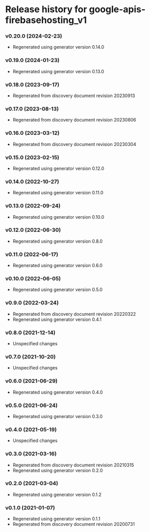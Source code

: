 # Release history for google-apis-firebasehosting_v1

### v0.20.0 (2024-02-23)

* Regenerated using generator version 0.14.0

### v0.19.0 (2024-01-23)

* Regenerated using generator version 0.13.0

### v0.18.0 (2023-09-17)

* Regenerated from discovery document revision 20230913

### v0.17.0 (2023-08-13)

* Regenerated from discovery document revision 20230806

### v0.16.0 (2023-03-12)

* Regenerated from discovery document revision 20230304

### v0.15.0 (2023-02-15)

* Regenerated using generator version 0.12.0

### v0.14.0 (2022-10-27)

* Regenerated using generator version 0.11.0

### v0.13.0 (2022-09-24)

* Regenerated using generator version 0.10.0

### v0.12.0 (2022-06-30)

* Regenerated using generator version 0.8.0

### v0.11.0 (2022-06-17)

* Regenerated using generator version 0.6.0

### v0.10.0 (2022-06-05)

* Regenerated using generator version 0.5.0

### v0.9.0 (2022-03-24)

* Regenerated from discovery document revision 20220322
* Regenerated using generator version 0.4.1

### v0.8.0 (2021-12-14)

* Unspecified changes

### v0.7.0 (2021-10-20)

* Unspecified changes

### v0.6.0 (2021-06-29)

* Regenerated using generator version 0.4.0

### v0.5.0 (2021-06-24)

* Regenerated using generator version 0.3.0

### v0.4.0 (2021-05-19)

* Unspecified changes

### v0.3.0 (2021-03-16)

* Regenerated from discovery document revision 20210315
* Regenerated using generator version 0.2.0

### v0.2.0 (2021-03-04)

* Regenerated using generator version 0.1.2

### v0.1.0 (2021-01-07)

* Regenerated using generator version 0.1.1
* Regenerated from discovery document revision 20200731

